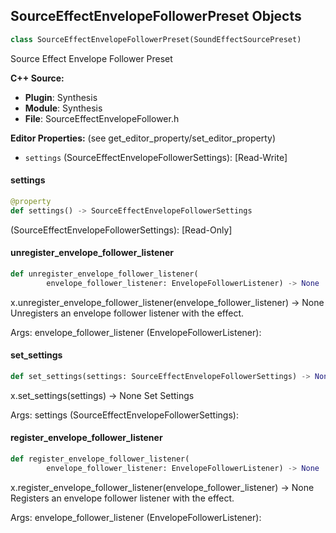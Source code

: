 ## SourceEffectEnvelopeFollowerPreset Objects

```python
class SourceEffectEnvelopeFollowerPreset(SoundEffectSourcePreset)
```

Source Effect Envelope Follower Preset

**C++ Source:**

- **Plugin**: Synthesis
- **Module**: Synthesis
- **File**: SourceEffectEnvelopeFollower.h

**Editor Properties:** (see get_editor_property/set_editor_property)

- ``settings`` (SourceEffectEnvelopeFollowerSettings):  [Read-Write]

<a id="unreal.SourceEffectEnvelopeFollowerPreset.settings"></a>

#### settings

```python
@property
def settings() -> SourceEffectEnvelopeFollowerSettings
```

(SourceEffectEnvelopeFollowerSettings):  [Read-Only]

<a id="unreal.SourceEffectEnvelopeFollowerPreset.unregister_envelope_follower_listener"></a>

#### unregister_envelope_follower_listener

```python
def unregister_envelope_follower_listener(
        envelope_follower_listener: EnvelopeFollowerListener) -> None
```

x.unregister_envelope_follower_listener(envelope_follower_listener) -> None
Unregisters an envelope follower listener with the effect.

Args:
    envelope_follower_listener (EnvelopeFollowerListener):

<a id="unreal.SourceEffectEnvelopeFollowerPreset.set_settings"></a>

#### set_settings

```python
def set_settings(settings: SourceEffectEnvelopeFollowerSettings) -> None
```

x.set_settings(settings) -> None
Set Settings

Args:
    settings (SourceEffectEnvelopeFollowerSettings):

<a id="unreal.SourceEffectEnvelopeFollowerPreset.register_envelope_follower_listener"></a>

#### register_envelope_follower_listener

```python
def register_envelope_follower_listener(
        envelope_follower_listener: EnvelopeFollowerListener) -> None
```

x.register_envelope_follower_listener(envelope_follower_listener) -> None
Registers an envelope follower listener with the effect.

Args:
    envelope_follower_listener (EnvelopeFollowerListener):

<a id="unreal.SourceEffectEQPreset"></a>
